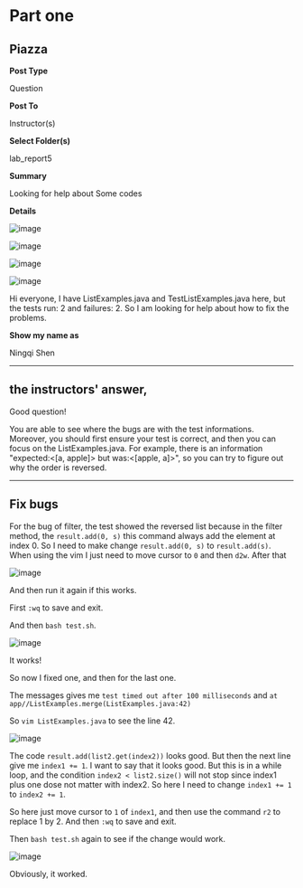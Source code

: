 # Part one

## Piazza

**Post Type**

Question

**Post To**

Instructor(s)

**Select Folder(s)**

lab_report5

**Summary**

Looking for help about Some codes

**Details**

![image](https://github.com/Klein-Shen/Lab5/assets/165833763/f0913c0b-e60f-4a1b-84d3-6cab31526a2a)

![image](https://github.com/Klein-Shen/Lab5/assets/165833763/ef7a132c-75ca-4af7-9659-242bfaf59428)

![image](https://github.com/Klein-Shen/Lab5/assets/165833763/e448d2d0-194a-4e2e-83fe-7fa1c5221862)

![image](https://github.com/Klein-Shen/Lab5/assets/165833763/0698d58d-9346-4630-8e29-126f3ae38d91)

Hi everyone, I have ListExamples.java  and TestListExamples.java here, but the tests run: 2 and failures: 2. So I am looking for help about how to fix the problems.

**Show my name as**

Ningqi Shen

---

## the instructors' answer,

Good question!

You are able to see where the bugs are with the test informations. Moreover, you should first ensure your test is correct, and then you can focus on the ListExamples.java.
For example, there is an information "expected:<[a, apple]> but was:<[apple, a]>", so you can try to figure out why the order is reversed.

---

## Fix bugs

For the bug of filter, the test showed the reversed list because in the filter method, the  `result.add(0, s)` this command always add the element at index 0.
So I need to make change `result.add(0, s)` to `result.add(s)`. When using the vim I just need to move cursor to `0` and then `d2w`. After that 

![image](https://github.com/Klein-Shen/Lab5/assets/165833763/1a9c8759-499b-4934-a4f4-5bb3bb6b5b00)

And then run it again if this works.

First `:wq` to save and exit.

And then `bash test.sh`.

![image](https://github.com/Klein-Shen/Lab5/assets/165833763/bf4c4984-e970-4416-bc74-b430a13fc742)

It works!

So now I fixed one, and then for the last one.

The messages gives me `test timed out after 100 milliseconds` and `at app//ListExamples.merge(ListExamples.java:42)`

So `vim ListExamples.java` to see the line 42.

![image](https://github.com/Klein-Shen/Lab5/assets/165833763/6530c274-5836-43e7-884b-68717f3af448)

The code `result.add(list2.get(index2))` looks good. But then the next line give me `index1 += 1`. I want to say that it looks good. But this is in a while loop, and the condition `index2 < list2.size()` will not stop since index1 plus one dose not matter with index2. So here I need to change `index1 += 1` to `index2 += 1`.

So here just move cursor to `1` of `index1`, and then use the command `r2` to replace 1 by 2. And then `:wq` to save and exit.

Then `bash test.sh` again to see if the change would work.

![image](https://github.com/Klein-Shen/Lab5/assets/165833763/d1e7c83b-715d-4026-a2a4-66eafb3af6ab)

Obviously, it worked.

